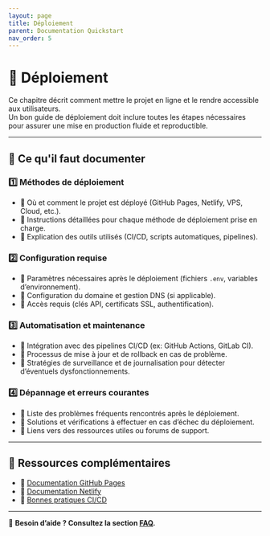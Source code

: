 ```yaml
---
layout: page
title: Déploiement
parent: Documentation Quickstart
nav_order: 5
---
```


# 🚀 Déploiement

Ce chapitre décrit comment mettre le projet en ligne et le rendre accessible aux utilisateurs.  
Un bon guide de déploiement doit inclure toutes les étapes nécessaires pour assurer une mise en production fluide et reproductible.

---

## 📖 Ce qu'il faut documenter

### 1️⃣ **Méthodes de déploiement**
- 📌 Où et comment le projet est déployé (GitHub Pages, Netlify, VPS, Cloud, etc.).
- 📌 Instructions détaillées pour chaque méthode de déploiement prise en charge.
- 📌 Explication des outils utilisés (CI/CD, scripts automatiques, pipelines).

### 2️⃣ **Configuration requise**
- 📌 Paramètres nécessaires après le déploiement (fichiers `.env`, variables d’environnement).
- 📌 Configuration du domaine et gestion DNS (si applicable).
- 📌 Accès requis (clés API, certificats SSL, authentification).

### 3️⃣ **Automatisation et maintenance**
- 📌 Intégration avec des pipelines CI/CD (ex: GitHub Actions, GitLab CI).
- 📌 Processus de mise à jour et de rollback en cas de problème.
- 📌 Stratégies de surveillance et de journalisation pour détecter d’éventuels dysfonctionnements.

### 4️⃣ **Dépannage et erreurs courantes**
- 📌 Liste des problèmes fréquents rencontrés après le déploiement.
- 📌 Solutions et vérifications à effectuer en cas d’échec du déploiement.
- 📌 Liens vers des ressources utiles ou forums de support.

---

## 🔗 Ressources complémentaires
- 📌 [Documentation GitHub Pages](https://docs.github.com/en/pages)
- 📌 [Documentation Netlify](https://docs.netlify.com/)
- 📌 [Bonnes pratiques CI/CD](https://docs.github.com/en/actions/guides)

---
📢 **Besoin d’aide ? Consultez la section [FAQ](faq.md).**

